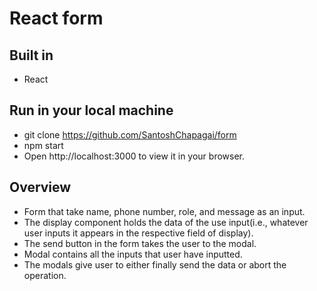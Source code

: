 # React form

## Built in
- React

## Run in your local machine
- git clone https://github.com/SantoshChapagai/form
- npm start
- Open http://localhost:3000 to view it in your browser.

## Overview
- Form that take name, phone number, role, and message as an input.
- The display component holds the data of the use input(i.e., whatever user inputs it appears in the respective field of display).
- The send button in the form takes the user to the modal.
- Modal contains all the inputs that user have inputted.
- The modals give user to either finally send the data or abort the operation.

